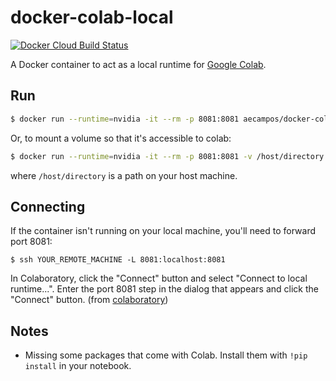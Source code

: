 # docker-colab-local
[![Docker Cloud Build Status](https://img.shields.io/docker/cloud/build/aecampos/colab-local.svg?label=build)](https://hub.docker.com/r/aecampos/colab-local)

A Docker container to act as a local runtime for [Google Colab](https://colab.research.google.com).

## Run
```bash
$ docker run --runtime=nvidia -it --rm -p 8081:8081 aecampos/docker-colab-local:latest
```
Or, to mount a volume so that it's accessible to colab:
```bash
$ docker run --runtime=nvidia -it --rm -p 8081:8081 -v /host/directory:/opt/colab aecampos/colab-local:latest
```
where `/host/directory` is a path on your host machine.

## Connecting
If the container isn't running on your local machine, you'll need to forward port 8081:
```
$ ssh YOUR_REMOTE_MACHINE -L 8081:localhost:8081
```

In Colaboratory, click the "Connect" button and select "Connect to local runtime...". Enter the port 8081 step in the dialog that appears and click the "Connect" button. (from [colaboratory](https://research.google.com/colaboratory/local-runtimes.html))


## Notes
* Missing some packages that come with Colab. Install them with `!pip install` in your notebook.
